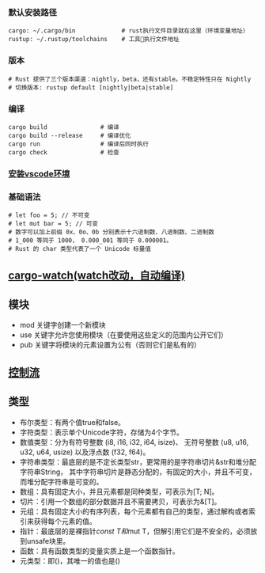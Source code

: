 
### 默认安装路径
```
cargo: ~/.cargo/bin             # rust执行文件目录就在这里（环境变量地址）  
rustup: ~/.rustup/toolchains    # 工具执行文件地址
```

### 版本
```
# Rust 提供了三个版本渠道：nightly，beta，还有stable。不稳定特性只在 Nightly 
# 切换版本: rustup default [nightly|beta|stable]
```

### 编译
```
cargo build               # 编译
cargo build --release     # 编译优化
cargo run                 # 编译后同时执行
cargo check               # 检查
```
### [安装vscode环境](./vscode_guide.md)
### 基础语法
```
# let foo = 5; // 不可变
# let mut bar = 5; // 可变
# 数字可以加上前缀 0x、0o、0b 分别表示十六进制数、八进制数、二进制数
# 1_000 等同于 1000， 0.000_001 等同于 0.000001。
# Rust 的 char 类型代表了一个 Unicode 标量值
```

## [cargo-watch(watch改动，自动编译)](https://github.com/passcod/cargo-watch)

## 模块
* mod 关键字创建一个新模块
* use 关键字允许您使用模块（在要使用这些定义的范围内公开它们）
* pub 关键字将模块的元素设置为公有（否则它们是私有的）

## [控制流](./control_flow.md)

## 类型
* 布尔类型：有两个值true和false。
* 字符类型：表示单个Unicode字符，存储为4个字节。
* 数值类型：分为有符号整数 (i8, i16, i32, i64, isize)、 无符号整数 (u8, u16, u32, u64, usize) 以及浮点数 (f32, f64)。
* 字符串类型：最底层的是不定长类型str，更常用的是字符串切片&str和堆分配字符串String， 其中字符串切片是静态分配的，有固定的大小，并且不可变，而堆分配字符串是可变的。
* 数组：具有固定大小，并且元素都是同种类型，可表示为[T; N]。
* 切片：引用一个数组的部分数据并且不需要拷贝，可表示为&[T]。
* 元组：具有固定大小的有序列表，每个元素都有自己的类型，通过解构或者索引来获得每个元素的值。
* 指针：最底层的是裸指针*const T和*mut T，但解引用它们是不安全的，必须放到unsafe块里。
* 函数：具有函数类型的变量实质上是一个函数指针。
* 元类型：即()，其唯一的值也是()